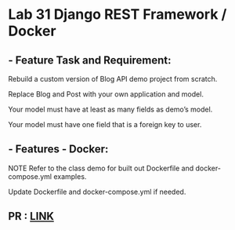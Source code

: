 # Lab 31 Django REST Framework / Docker 


## - Feature Task and Requirement:

Rebuild a custom version of Blog API demo project from scratch.

Replace Blog and Post with your own application and model.

Your model must have at least as many fields as demo’s model.

Your model must have one field that is a foreign key to user.



## - Features - Docker:

NOTE Refer to the class demo for built out Dockerfile and docker-compose.yml examples.

Update Dockerfile and docker-compose.yml if needed.


## PR : [LINK]([https://github.com/hind-hb/drf-api/branches](https://github.com/hind-hb/drf-api/pull/1/commits/8047ef80bd61ba6c618e6f3db5d2b1e7404af465))
